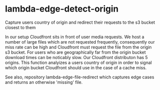 # lambda-edge-detect-origin
Capture users country of origin and redirect their requests to the s3 bucket closest to them

In our setup Cloudfront sits in front of user media requests. We host a number of large files which are not 
requested frequently, consequently our miss rate can be high and Cloudfront must request the file from the 
origin s3 bucket. For users who are geographically far from the origin bucket download times can be noticably 
slow. Our Cloudfront distributon has 5 origins. This function analyizes a users country of origin in order to
signal which origin bucket Cloudfront should use in the case of a cache miss.

See also, repository lambda-edge-file-redirect which captures edge cases and returns an otherwise 'missing' file.
